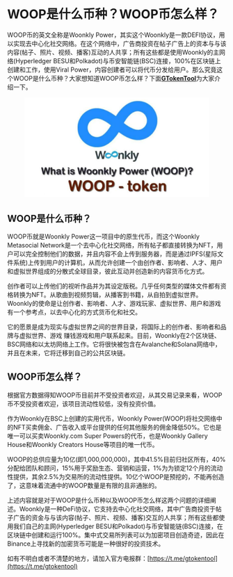 # WOOP是什么币种？WOOP币怎么样？

WOOP币的英文全称是Woonkly Power，其实这个Woonkly是一款DEFI协议，用以实现去中心化社交网络。在这个网络中，广告商投资在帖子广告上的资本与与该内容(帖子、照片、视频、播客)互动的人共享；所有这些都是使用Woonkly的主网络(Hyperledger BESU和Polkadot)与币安智能链(BSC)连接，100%在区块链上创建和工作，使用Viral Power，内容创建者可以将代币分发给用户。那么究竟这个WOOP是什么币种？大家想知道WOOP币怎么样？下面[**GTokenTool**](https://www.gtokentool.com)为大家介绍一下。

<figure><img src="../../.gitbook/assets/20241218-104450.png" alt=""><figcaption></figcaption></figure>

## WOOP是什么币种？

WOOP币就是Woonkly Power这一项目中的原生代币，而这个Woonkly Metasocial Network是一个去中心化社交网络，所有帖子都直接转换为NFT，用户可以完全控制他们的数据，并且内容不会上传到服务器，而是通过IPFS(星际文件系统)上传到用户的计算机，从而允许创建一个由创作者、影响者、人才、用户和虚拟世界组成的分散式全球目录，彼此互动并创造新的内容货币化方式。

创作者可以上传他们的视听作品并为其设定版税。几乎任何类型的媒体文件都有资格转换为NFT。从歌曲到视频剪辑，从播客到书籍，从自拍到虚拟世界。Woonkly的使命是让创作者、影响者、人才、游戏玩家、虚拟世界、用户和游戏有一个参考点，以去中心化的方式货币化和社交。

它的愿景是成为现实与虚拟世界之间的世界目录，将国际上的创作者、影响者和品牌与虚拟世界、游戏 赚钱游戏和用户联系起来。目前，Woonkly在2个区块链、BSC网络和以太坊网络上工作。它将很快被包含在Avalanche和Solana网络中，并且在未来，它将迁移到自己的公共区块链。

## WOOP币怎么样？

根据官方数据得知WOOP币目前并不受投资者欢迎，从其交易记录来看，WOOP币不受投资者欢迎，该项目流动性较低，没有投资价值。

作为Woonkly在BSC上创建的实用代币，Woonkly Power(WOOP)将社交网络中的NFT买卖佣金、广告收入或平台提供的任何其他服务的佣金降低50%。它也是唯一可以买卖Woonkly.com Super Powers的代币，也是Woonkly Gallery House和Woonkly Creators House等项目的唯一代币。

WOOP的总供应量为10亿(即1,000,000,000)，其中41.5%目前归社区所有，40%分配给团队和顾问，15%用于奖励生态、营销和运营，1%为为锁定12个月的流动性提供，其余2.5%为交易所的流动性提供。10亿个WOOP是预挖的，不能再创造了，这意味着流通中的WOOP数量是有限的且非通胀的。

上述内容就是对于WOOP是什么币种以及WOOP币怎么样这两个问题的详细阐述。Woonkly是一种DeFi协议，它支持去中心化社交网络，其中广告商投资于帖子广告的资金与与该内容(帖子、照片、视频、播客)交互的人共享；所有这些都使用我们自己的主网(Hyperledger BESU和Polkadot)与币安智能链(BSC)连接，在区块链中创建和运行100%。集中式交易所列表可以为加密项目创造奇迹，因此在Binance上寻找新的加密货币可能是一种很好的投资技术。

如有不明白或者不清楚的地方，请加入官方电报群：[https://t.me/gtokentool](https://t.me/gtokentool)

